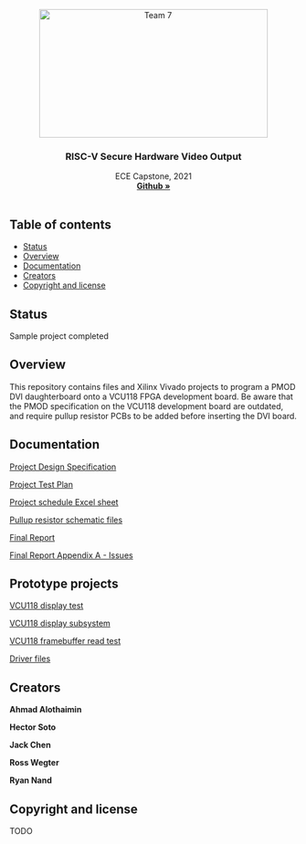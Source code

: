 <p align="center">
  <a href="https://d2l.pdx.edu/d2l/home/824935">
    <img src="https://www.pdx.edu/themes/custom/pdxd8/psulogo_horiz-spot.svg" alt="Team 7" width="400" height="225">
  </a>
</p>

<h3 align="center">RISC-V Secure Hardware Video Output</h3>

<p align="center">
  ECE Capstone, 2021
  <br>
  <a href="https://github.com/jackchen0226/ECE-Capstone-proj-7"><strong>Github »</strong></a>
  <br>
  <br>
</p>


## Table of contents

- [Status](#status)
- [Overview](#overview)
- [Documentation](#documentation)
- [Creators](#creators)
- [Copyright and license](#copyright-and-license)


## Status

Sample project completed

## Overview

This repository contains files and Xilinx Vivado projects to program a PMOD DVI daughterboard onto a VCU118 FPGA development board. Be aware that the PMOD specification on the VCU118 development board are outdated, and require pullup resistor PCBs to be added before inserting the DVI board.

## Documentation

[Project Design Specification](https://github.com/jackchen0226/ECE-Capstone-proj-7/blob/main/Project%20Design%20Specification%20and%20Timeline.pdf)

[Project Test Plan](https://github.com/jackchen0226/ECE-Capstone-proj-7/blob/main/Project%20Test%20Plan.pdf)

[Project schedule Excel sheet](https://github.com/jackchen0226/ECE-Capstone-proj-7/blob/main/Schedule.xlsx)

[Pullup resistor schematic files](https://github.com/jackchen0226/ECE-Capstone-proj-7/tree/main/Pullup%20Resistor%20Files)

[Final Report](https://github.com/jackchen0226/ECE-Capstone-proj-7/blob/main/Final%20Report%20Rev%201.0.0.pdf)

[Final Report Appendix A - Issues](https://github.com/jackchen0226/ECE-Capstone-proj-7/blob/main/Final%20Report%20-%20Issues%20Appendix%20Rev%201.0.0.pdf)

## Prototype projects

[VCU118 display test](https://github.com/jackchen0226/ECE-Capstone-proj-7/tree/dev/vcu118_display_test)

[VCU118 display subsystem](https://github.com/jackchen0226/ECE-Capstone-proj-7/tree/dev/vivado_projects/display_subsystem_test)

[VCU118 framebuffer read test](https://github.com/jackchen0226/ECE-Capstone-proj-7/tree/dev/vivado_projects/frbuf_rd_test)

[Driver files](https://github.com/jackchen0226/ECE-Capstone-proj-7/tree/dev/driver)



## Creators

**Ahmad Alothaimin**

**Hector Soto**

**Jack Chen**

**Ross Wegter**

**Ryan Nand**

## Copyright and license

TODO
